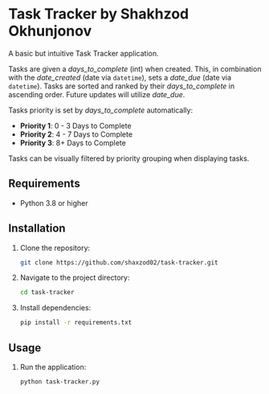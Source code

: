 # Task Tracker by Shakhzod Okhunjonov

A basic but intuitive Task Tracker application.

Tasks are given a *days_to_complete* (int) when created. This, in combination with the *date_created* (date via `datetime`), sets a *date_due* (date via `datetime`). Tasks are sorted and ranked by their *days_to_complete* in ascending order. Future updates will utilize *date_due*.

Tasks priority is set by *days_to_complete* automatically:

- **Priority 1**: 0 - 3 Days to Complete
- **Priority 2**: 4 - 7 Days to Complete
- **Priority 3**: 8+ Days to Complete

Tasks can be visually filtered by priority grouping when displaying tasks.

## Requirements

- Python 3.8 or higher

## Installation

1. Clone the repository:
    ```bash
    git clone https://github.com/shaxzod02/task-tracker.git
    ```

2. Navigate to the project directory:
    ```bash
    cd task-tracker
    ```

3. Install dependencies:
    ```bash
    pip install -r requirements.txt
    ```

## Usage

1. Run the application:
    ```bash
    python task-tracker.py
    ```



